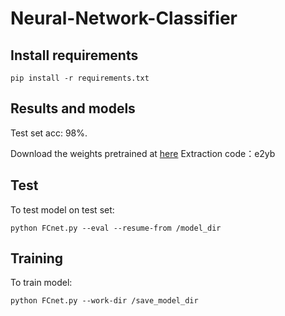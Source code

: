 # Neural-Network-Classifier

## Install requirements
```
pip install -r requirements.txt
```

## Results and models
Test set acc: 98%.

Download the weights pretrained at [here](https://pan.baidu.com/s/1x7iWHLC_kEz-0ZqLOV9T-w)
Extraction code：e2yb

## Test
To test model on test set:
```
python FCnet.py --eval --resume-from /model_dir
```

## Training
To train model:
```
python FCnet.py --work-dir /save_model_dir
```
